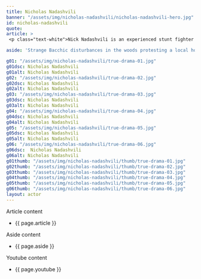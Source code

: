 ```yaml
---
title: Nicholas Nadashvili
banner: "/assets/img/nicholas-nadashvili/nicholas-nadashvili-hero.jpg"
id: nicholas-nadashvili
quote: 
article: >
 <p class="text-white">Nick Nadashvili is an experienced stunt fighter with a very full resume. He played a Slasher in True Drama and Dionysos for the climax. When you have a god, who needs to do the improbable, Nick Nadashvili is the guy to call. </p>

aside: 'Strange Bacchic disturbances in the woods protesting a local horror movie prompt a police investigation. A shadowy figure emerges.  Calling himself the God of Drama, he believes that he can achieve the seemingly impossible goal of returning drama to its original purpose – of preparing citizens for leadership in democracy. As the horror movie spirals out of control, and the Bacchae are consumed in violence - can officer Ailish Walsh discern the truth before a gruesome Greek drama unfolds? <br><br> Director James Thomas creates a Greek tragedy for our time. A horror story that looks at the original role of drama – as the companion invention of democracy – to shed light on how modern media is still working in our lives, in hidden ways, to rip us apart. True Drama is an alarm – a rare moment of clarity – a terrifying jolt - and an invitation to enjoy the true transcendental power of drama to help us envision a better Democracy. '

g01: "/assets/img/nicholas-nadashvili/true-drama-01.jpg"
g01dsc: Nicholas Nadashvili
g01alt: Nicholas Nadashvili 
g02: "/assets/img/nicholas-nadashvili/true-drama-02.jpg"
g02dsc: Nicholas Nadashvili  
g02alt: Nicholas Nadashvili  
g03: "/assets/img/nicholas-nadashvili/true-drama-03.jpg"
g03dsc: Nicholas Nadashvili
g03alt: Nicholas Nadashvili
g04: "/assets/img/nicholas-nadashvili/true-drama-04.jpg"
g04dsc: Nicholas Nadashvili 
g04alt: Nicholas Nadashvili
g05: "/assets/img/nicholas-nadashvili/true-drama-05.jpg"
g05dsc: Nicholas Nadashvili
g05alt: Nicholas Nadashvili  
g06: "/assets/img/nicholas-nadashvili/true-drama-06.jpg"
g06dsc:  Nicholas Nadashvili
g06alt: Nicholas Nadashvili 
g01thumb: "/assets/img/nicholas-nadashvili/thumb/true-drama-01.jpg"
g02thumb: "/assets/img/nicholas-nadashvili/thumb/true-drama-02.jpg"
g03thumb: "/assets/img/nicholas-nadashvili/thumb/true-drama-03.jpg"
g04thumb: "/assets/img/nicholas-nadashvili/thumb/true-drama-04.jpg"
g05thumb: "/assets/img/nicholas-nadashvili/thumb/true-drama-05.jpg"
g06thumb: "/assets/img/nicholas-nadashvili/thumb/true-drama-06.jpg"
layout: actor
---
```


Article content
* {{ page.article }}

Aside content
* {{ page.aside }}

Youtube content
* {{ page.youtube }}

